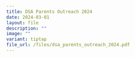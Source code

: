 ```yaml
---
title: DSA Parents Outreach 2024
date: 2024-03-01
layout: file
description: ""
image: ""
variant: tiptap
file_url: /files/dsa_parents_outreach_2024.pdf
---
```

